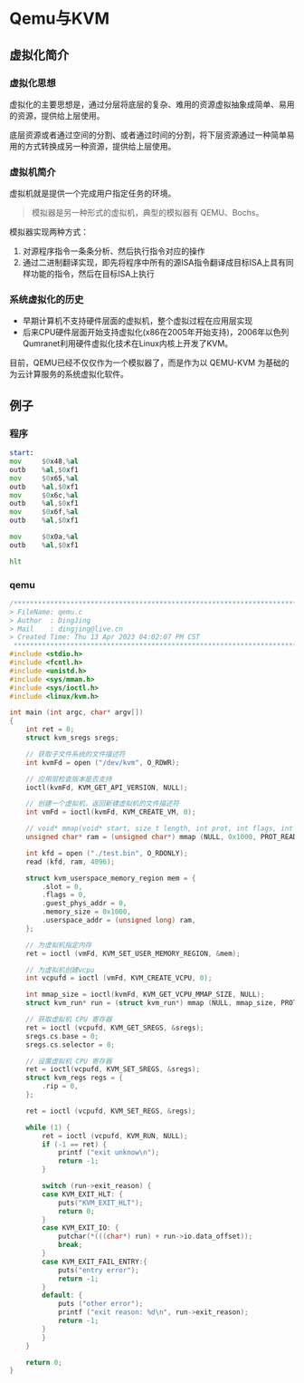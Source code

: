 # Qemu与KVM


## 虚拟化简介

### 虚拟化思想

虚拟化的主要思想是，通过分层将底层的复杂、难用的资源虚拟抽象成简单、易用的资源，提供给上层使用。

底层资源或者通过空间的分割、或者通过时间的分割，将下层资源通过一种简单易用的方式转换成另一种资源，提供给上层使用。

### 虚拟机简介

虚拟机就是提供一个完成用户指定任务的环境。

> 模拟器是另一种形式的虚拟机，典型的模拟器有 QEMU、Bochs。

模拟器实现两种方式：
1. 对源程序指令一条条分析、然后执行指令对应的操作
2. 通过二进制翻译实现，即先将程序中所有的源ISA指令翻译成目标ISA上具有同样功能的指令，然后在目标ISA上执行

### 系统虚拟化的历史

- 早期计算机不支持硬件层面的虚拟机，整个虚拟过程在应用层实现
- 后来CPU硬件层面开始支持虚拟化(x86在2005年开始支持)，2006年以色列Qumranet利用硬件虚拟化技术在Linux内核上开发了KVM。

目前，QEMU已经不仅仅作为一个模拟器了，而是作为以 QEMU-KVM 为基础的为云计算服务的系统虚拟化软件。

## 例子

### 程序
```asm
start:
mov     $0x48,%al
outb    %al,$0xf1
mov     $0x65,%al
outb    %al,$0xf1
mov     $0x6c,%al
outb    %al,$0xf1
mov     $0x6f,%al
outb    %al,$0xf1

mov     $0x0a,%al
outb    %al,$0xf1

hlt
```

### qemu

```c
/*************************************************************************
> FileName: qemu.c
> Author  : DingJing
> Mail    : dingjing@live.cn
> Created Time: Thu 13 Apr 2023 04:02:07 PM CST
 ************************************************************************/
#include <stdio.h>
#include <fcntl.h>
#include <unistd.h>
#include <sys/mman.h>
#include <sys/ioctl.h>
#include <linux/kvm.h>

int main (int argc, char* argv[])
{
    int ret = 0;
    struct kvm_sregs sregs;

    // 获取子文件系统的文件描述符
    int kvmFd = open ("/dev/kvm", O_RDWR);

    // 应用层检查版本是否支持
    ioctl(kvmFd, KVM_GET_API_VERSION, NULL);

    // 创建一个虚拟机，返回新建虚拟机的文件描述符
    int vmFd = ioctl(kvmFd, KVM_CREATE_VM, 0);

    // void* mmap(void* start, size_t length, int prot, int flags, int fd, off_t offset);
    unsigned char* ram = (unsigned char*) mmap (NULL, 0x1000, PROT_READ | PROT_WRITE | PROT_EXEC, MAP_SHARED | MAP_ANONYMOUS | MAP_EXECUTABLE, -1, 0);

    int kfd = open ("./test.bin", O_RDONLY);
    read (kfd, ram, 4096);

    struct kvm_userspace_memory_region mem = {
        .slot = 0,
        .flags = 0,
        .guest_phys_addr = 0,
        .memory_size = 0x1000,
        .userspace_addr = (unsigned long) ram,
    };

    // 为虚拟机指定内存
    ret = ioctl (vmFd, KVM_SET_USER_MEMORY_REGION, &mem);

    // 为虚拟机创建vcpu
    int vcpufd = ioctl (vmFd, KVM_CREATE_VCPU, 0);

    int mmap_size = ioctl(kvmFd, KVM_GET_VCPU_MMAP_SIZE, NULL);
    struct kvm_run* run = (struct kvm_run*) mmap (NULL, mmap_size, PROT_READ | PROT_WRITE, MAP_SHARED, vcpufd, 0);

    // 获取虚拟机 CPU 寄存器
    ret = ioctl (vcpufd, KVM_GET_SREGS, &sregs);
    sregs.cs.base = 0;
    sregs.cs.selector = 0;

    // 设置虚拟机 CPU 寄存器
    ret = ioctl(vcpufd, KVM_SET_SREGS, &sregs);
    struct kvm_regs regs = {
        .rip = 0,
    };

    ret = ioctl (vcpufd, KVM_SET_REGS, &regs);

    while (1) {
        ret = ioctl (vcpufd, KVM_RUN, NULL);
        if (-1 == ret) {
            printf ("exit unknow\n");
            return -1;
        }

        switch (run->exit_reason) {
        case KVM_EXIT_HLT: {
            puts("KVM_EXIT_HLT");
            return 0;
        }
        case KVM_EXIT_IO: {
            putchar(*(((char*) run) + run->io.data_offset));
            break;
        }
        case KVM_EXIT_FAIL_ENTRY:{
            puts("entry error");
            return -1;
        }
        default: {
            puts ("other error");
            printf ("exit reason: %d\n", run->exit_reason);
            return -1;
        }
        }
    }

    return 0;
}

```

